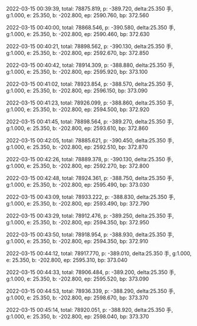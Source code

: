 2022-03-15 00:39:39, total: 78875.819, p: -389.720, delta:25.350 手, g:1.000, e: 25.350, b: -202.800, ep: 2590.760, bp: 372.560

2022-03-15 00:40:00, total: 78868.546, p: -390.580, delta:25.350 手, g:1.000, e: 25.350, b: -202.800, ep: 2590.460, bp: 372.630

2022-03-15 00:40:21, total: 78898.562, p: -390.130, delta:25.350 手, g:1.000, e: 25.350, b: -202.800, ep: 2592.670, bp: 372.850

2022-03-15 00:40:42, total: 78914.309, p: -388.880, delta:25.350 手, g:1.000, e: 25.350, b: -202.800, ep: 2595.920, bp: 373.100

2022-03-15 00:41:02, total: 78923.854, p: -388.570, delta:25.350 手, g:1.000, e: 25.350, b: -202.800, ep: 2596.150, bp: 373.090

2022-03-15 00:41:23, total: 78926.099, p: -388.860, delta:25.350 手, g:1.000, e: 25.350, b: -202.800, ep: 2594.500, bp: 372.920

2022-03-15 00:41:45, total: 78898.564, p: -389.270, delta:25.350 手, g:1.000, e: 25.350, b: -202.800, ep: 2593.610, bp: 372.860

2022-03-15 00:42:05, total: 78885.621, p: -390.450, delta:25.350 手, g:1.000, e: 25.350, b: -202.800, ep: 2592.510, bp: 372.870

2022-03-15 00:42:26, total: 78889.378, p: -390.130, delta:25.350 手, g:1.000, e: 25.350, b: -202.800, ep: 2592.270, bp: 372.800

2022-03-15 00:42:48, total: 78924.361, p: -388.750, delta:25.350 手, g:1.000, e: 25.350, b: -202.800, ep: 2595.490, bp: 373.030

2022-03-15 00:43:09, total: 78933.222, p: -388.830, delta:25.350 手, g:1.000, e: 25.350, b: -202.800, ep: 2593.490, bp: 372.790

2022-03-15 00:43:29, total: 78912.476, p: -389.250, delta:25.350 手, g:1.000, e: 25.350, b: -202.800, ep: 2594.350, bp: 372.950

2022-03-15 00:43:50, total: 78918.954, p: -388.930, delta:25.350 手, g:1.000, e: 25.350, b: -202.800, ep: 2594.350, bp: 372.910

2022-03-15 00:44:12, total: 78917.770, p: -389.010, delta:25.350 手, g:1.000, e: 25.350, b: -202.800, ep: 2595.310, bp: 373.040

2022-03-15 00:44:33, total: 78906.484, p: -389.200, delta:25.350 手, g:1.000, e: 25.350, b: -202.800, ep: 2595.520, bp: 373.090

2022-03-15 00:44:53, total: 78936.339, p: -388.290, delta:25.350 手, g:1.000, e: 25.350, b: -202.800, ep: 2598.670, bp: 373.370

2022-03-15 00:45:14, total: 78920.051, p: -388.920, delta:25.350 手, g:1.000, e: 25.350, b: -202.800, ep: 2598.040, bp: 373.370